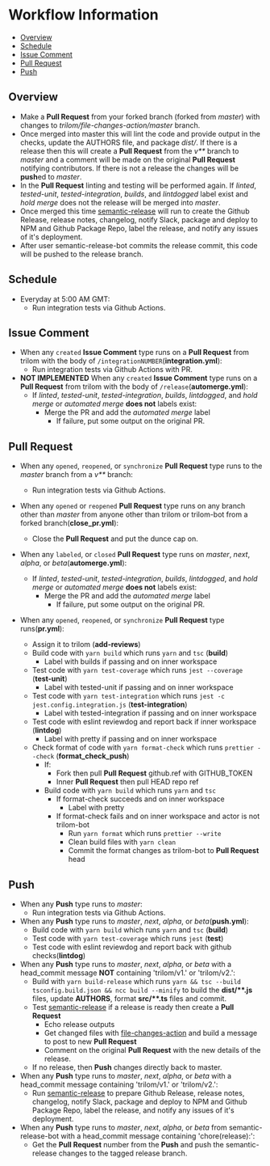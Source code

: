# Workflow Information

- [Overview](#overview)
- [Schedule](#schedule)
- [Issue Comment](#issue-comment)
- [Pull Request](#pull-request)
- [Push](#push)

## Overview

- Make a **Pull Request** from your forked branch (forked from *master*) with changes to *trilom/file-changes-action/master* branch.
- Once merged into master this will lint the code and provide output in the checks, update the AUTHORS file, and package *dist/*.  If there is a release then this will create a **Pull Request** from the *v\*\** branch to *master* and a comment will be made on the original **Pull Request** notifying contributors.  If there is not a release the changes will be **push**ed to *master*.
- In the **Pull Request** linting and testing will be performed again.  If *linted*, *tested-unit*, *tested-integration*, *builds*, and *lintdogged* label exist and *hold merge* does not the release will be merged into *master*.
- Once merged this time [semantic-release](https://github.com/semantic-release/semantic-release) will run to create the Github Release, release notes, changelog, notify Slack, package and deploy to NPM and Github Package Repo, label the release, and notify any issues of it's deployment.
- After user semantic-release-bot commits the release commit, this code will be pushed to the release branch.

## Schedule

- Everyday at 5:00 AM GMT:
  - Run integration tests via Github Actions.

## Issue Comment

- When any `created` **Issue Comment** type runs on a **Pull Request** from trilom with the body of `/integrationNUMBER`(**integration.yml**):
  - Run integration tests via Github Actions with PR.
- **NOT IMPLEMENTED** When any `created` **Issue Comment** type runs on a **Pull Request** from trilom with the body of `/release`(**automerge.yml**):
  - If *linted*, *tested-unit*, *tested-integration*, *builds*, *lintdogged*, and *hold merge* or *automated merge* **does not** labels exist:
    - Merge the PR and add the *automated merge* label
      - If failure, put some output on the original PR.

## Pull Request

- When any `opened`, `reopened`, or `synchronize` **Pull Request** type runs to the *master* branch from a *v\*\** branch:
  - Run integration tests via Github Actions.

- When any `opened` or `reopened` **Pull Request** type runs on any branch other than *master* from anyone other than trilom or trilom-bot from a forked branch(**close_pr.yml**):
  - Close the **Pull Request** and put the dunce cap on.

- When any `labeled`, or `closed` **Pull Request** type runs on *master*, *next*, *alpha*, or *beta*(**automerge.yml**):
  - If *linted*, *tested-unit*, *tested-integration*, *builds*, *lintdogged*, and *hold merge* or *automated merge* **does not** labels exist:
    - Merge the PR and add the *automated merge* label
      - If failure, put some output on the original PR.

- When any `opened`, `reopened`, or `synchronize` **Pull Request** type runs(**pr.yml**):
  - Assign it to trilom (**add-reviews**)
  - Build code with `yarn build` which runs `yarn` and `tsc` (**build**)
    - Label with builds if passing and on inner workspace
  - Test code with `yarn test-coverage` which runs `jest --coverage` (**test-unit**)
    - Label with tested-unit if passing and on inner workspace
  - Test code with `yarn test-integration` which runs `jest -c jest.config.integration.js` (**test-integration**)
    - Label with tested-integration if passing and on inner workspace
  - Test code with eslint reviewdog and report back if inner workspace (**lintdog**)
    - Label with pretty if passing and on inner workspace
  - Check format of code with `yarn format-check` which runs `prettier --check` (**format_check_push**)
    - If:
      - Fork then pull **Pull Request** github.ref with GITHUB_TOKEN
      - Inner **Pull Request** then pull HEAD repo ref
    - Build code with `yarn build` which runs `yarn` and `tsc`
      - If format-check succeeds and on inner workspace
        - Label with pretty
      - If format-check fails and on inner workspace and actor is not trilom-bot
        - Run `yarn format` which runs `prettier --write`
        - Clean build files with `yarn clean`
        - Commit the format changes as trilom-bot to **Pull Request** head

## Push

- When any **Push** type runs to *master*:
  - Run integration tests via Github Actions.
- When any **Push** type runs to *master*, *next*, *alpha*, or *beta*(**push.yml**):
  - Build code with `yarn build` which runs `yarn` and `tsc` (**build**)
  - Test code with `yarn test-coverage` which runs `jest` (**test**)
  - Test code with eslint reviewdog and report back with github checks(**lintdog**)
- When any **Push** type runs to *master*, *next*, *alpha*, or *beta* with a head_commit message **NOT** containing 'trilom/v1.' or 'trilom/v2.':
  - Build with `yarn build-release` which runs `yarn && tsc --build tsconfig.build.json && ncc build --minify` to build the **dist/\*\*.js** files, update **AUTHORS**, format **src/\*\*.ts** files and commit.
  - Test [semantic-release](https://github.com/semantic-release/semantic-release) if a release is ready then create a **Pull Request**
    - Echo release outputs
    - Get changed files with [file-changes-action](https://github.com/trilom/file-changes-action) and build a message to post to new **Pull Request**
    - Comment on the original **Pull Request** with the new details of the release.
  - If no release, then **Push** changes directly back to master.
- When any **Push** type runs to *master*, *next*, *alpha*, or *beta* with a head_commit message containing 'trilom/v1.' or 'trilom/v2.':
  - Run [semantic-release](https://github.com/semantic-release/semantic-release) to prepare Github Release, release notes, changelog, notify Slack, package and deploy to NPM and Github Package Repo, label the release, and notify any issues of it's deployment.
- When any **Push** type runs to *master*, *next*, *alpha*, or *beta* from semantic-release-bot with a head_commit message containing 'chore(release):':
  - Get the **Pull Request** number from the **Push** and push the semantic-release changes to the tagged release branch.
